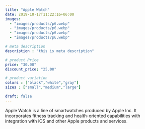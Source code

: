 ```yaml
---
title: "Apple Watch"
date: 2019-10-17T11:22:16+06:00
images: 
  - "images/products/p6.webp"
  - "images/products/p6.webp"
  - "images/products/p6.webp"
  - "images/products/p6.webp"

# meta description
description : "this is meta description"

# product Price
price: "30.00"
discount_price: "25.00"

# product variation
colors : ["black","white","gray"]
sizes : ["small","medium","large"]

draft: false
---
```


Apple Watch is a line of smartwatches produced by Apple Inc. It incorporates fitness tracking and health-oriented capabilities with integration with iOS and other Apple products and services.
